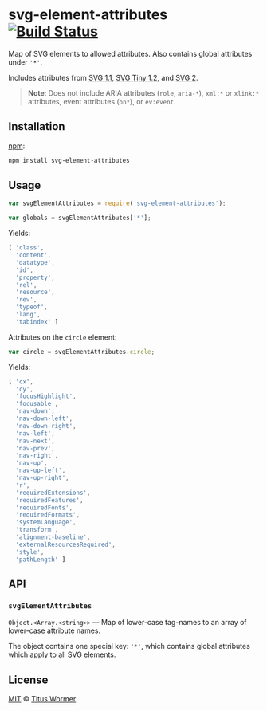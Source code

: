 # svg-element-attributes [![Build Status][build-badge]][build-page]

Map of SVG elements to allowed attributes.  Also contains global
attributes under `'*'`.

Includes attributes from [SVG 1.1][1.1], [SVG Tiny 1.2][1.2], and [SVG 2][2.0].

> **Note**: Does not include ARIA attributes (`role`, `aria-*`),
> `xml:*` or `xlink:*` attributes, event attributes (`on*`), or
> `ev:event`.

## Installation

[npm][]:

```bash
npm install svg-element-attributes
```

## Usage

```javascript
var svgElementAttributes = require('svg-element-attributes');

var globals = svgElementAttributes['*'];
```

Yields:

```js
[ 'class',
  'content',
  'datatype',
  'id',
  'property',
  'rel',
  'resource',
  'rev',
  'typeof',
  'lang',
  'tabindex' ]
```

Attributes on the `circle` element:

```javascript
var circle = svgElementAttributes.circle;
```

Yields:

```js
[ 'cx',
  'cy',
  'focusHighlight',
  'focusable',
  'nav-down',
  'nav-down-left',
  'nav-down-right',
  'nav-left',
  'nav-next',
  'nav-prev',
  'nav-right',
  'nav-up',
  'nav-up-left',
  'nav-up-right',
  'r',
  'requiredExtensions',
  'requiredFeatures',
  'requiredFonts',
  'requiredFormats',
  'systemLanguage',
  'transform',
  'alignment-baseline',
  'externalResourcesRequired',
  'style',
  'pathLength' ]
```

## API

### `svgElementAttributes`

`Object.<Array.<string>>` — Map of lower-case tag-names to an array of
lower-case attribute names.

The object contains one special key: `'*'`, which contains global
attributes which apply to all SVG elements.

## License

[MIT][license] © [Titus Wormer][author]

<!-- Definition -->

[build-badge]: https://img.shields.io/travis/wooorm/svg-element-attributes.svg

[build-page]: https://travis-ci.org/wooorm/svg-element-attributes

[npm]: https://docs.npmjs.com/cli/install

[license]: LICENSE

[author]: http://wooorm.com

[1.1]: https://www.w3.org/TR/SVG/attindex.html

[1.2]: https://www.w3.org/TR/SVGTiny12/attributeTable.html

[2.0]: https://www.w3.org/TR/SVG2/attindex.html
